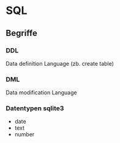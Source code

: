 # SQL

## Begriffe

### DDL

Data definition Language (zb. create table)

### DML

Data modification Language

### Datentypen sqlite3

- date
- text
- number
